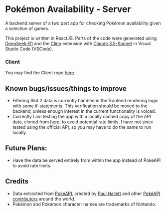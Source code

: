 # Pokémon Availability - Server
A backend server of a two part app for checking Pokémon availability given a selection of games. 

This project is written in ReactJS. Parts of the code were generated using [DeepSeek-R1](https://chat.deepseek.com/) and the [Cline](https://cline.bot/) extension with [Claude 3.5-Sonnet](https://claude.ai/) in Visual Studio Code (VSCode).

### Client
You may find the Client repo [here](https://github.com/VHCosta/pokemon-availability-client).

## Known bugs/issues/things to improve

* Filtering Slot 2 data is currently handled in the frontend rendering logic with some if-statements. This verification should be moved to the backend, unless enough interest in the current functionality is voiced.
* Currently I am testing the app with a locally cached copy of the API data, cloned from [here](https://github.com/PokeAPI/pokeapi), to avoid potential rate limits. I have not since tested using the official API, so you may have to do the same to run locally.

## Future Plans:

* Have the data be served entirely from within the app instead of PokeAPI to avoid rate limits.

## Credits

* Data extracted from [PokéAPI](https://pokeapi.co/), created by [Paul Hallett](https://github.com/phalt) and other [PokéAPI contributors](https://github.com/PokeAPI/pokeapi/graphs/contributors) around the world.
* Pokémon and Pokémon character names are trademarks of Nintendo.